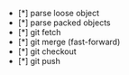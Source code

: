  - [\*] parse loose object
 - [\*] parse packed objects
 - [\*] git fetch
 - [\*] git merge (fast-forward)
 - [\*] git checkout
 - [\*] git push
